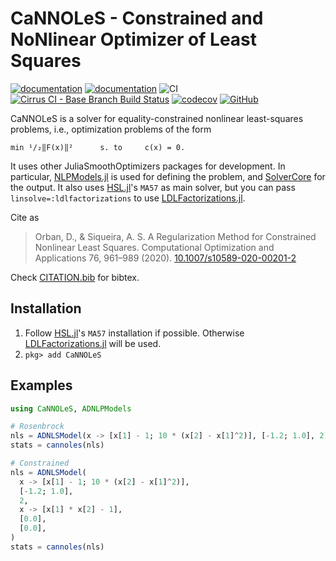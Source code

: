 # CaNNOLeS - Constrained and NoNlinear Optimizer of Least Squares

[![documentation](https://img.shields.io/badge/docs-stable-blue.svg)](https://JuliaSmoothOptimizers.github.io/CaNNOLeS.jl/stable)
[![documentation](https://img.shields.io/badge/docs-dev-blue.svg)](https://JuliaSmoothOptimizers.github.io/CaNNOLeS.jl/dev)
![CI](https://github.com/JuliaSmoothOptimizers/CaNNOLeS.jl/workflows/CI/badge.svg?branch=main)
[![Cirrus CI - Base Branch Build Status](https://img.shields.io/cirrus/github/JuliaSmoothOptimizers/CaNNOLeS.jl?logo=Cirrus%20CI)](https://cirrus-ci.com/github/JuliaSmoothOptimizers/CaNNOLeS.jl)
[![codecov](https://codecov.io/gh/JuliaSmoothOptimizers/CaNNOLeS.jl/branch/main/graph/badge.svg)](https://codecov.io/gh/JuliaSmoothOptimizers/CaNNOLeS.jl)
[![GitHub](https://img.shields.io/github/release/JuliaSmoothOptimizers/CaNNOLeS.svg?style=flat-square)](https://github.com/JuliaSmoothOptimizers/CaNNOLeS/releases)

CaNNOLeS is a solver for equality-constrained nonlinear least-squares problems, i.e.,
optimization problems of the form

    min ¹/₂‖F(x)‖²      s. to     c(x) = 0.

It uses other JuliaSmoothOptimizers packages for development.
In particular, [NLPModels.jl](https://github.com/JuliaSmoothOptimizers/NLPModels.jl) is used for defining the problem, and [SolverCore](https://github.com/JuliaSmoothOptimizers/SolverCore.jl) for the output.
It also uses [HSL.jl](https://github.com/JuliaSmoothOptimizers/HSL.jl)'s `MA57` as main solver, but you can pass `linsolve=:ldlfactorizations` to use [LDLFactorizations.jl](https://github.com/JuliaSmoothOptimizers/LDLFactorizations.jl).

Cite as

> Orban, D., & Siqueira, A. S.
> A Regularization Method for Constrained Nonlinear Least Squares.
> Computational Optimization and Applications 76, 961–989 (2020).
> [10.1007/s10589-020-00201-2](https://doi.org/10.1007/s10589-020-00201-2)

Check [CITATION.bib](CITATION.bib) for bibtex.

## Installation

1. Follow [HSL.jl](https://github.com/JuliaSmoothOptimizers/HSL.jl)'s `MA57` installation if possible. Otherwise [LDLFactorizations.jl](https://github.com/JuliaSmoothOptimizers/LDLFactorizations.jl) will be used.
2. `pkg> add CaNNOLeS`

## Examples

```julia
using CaNNOLeS, ADNLPModels

# Rosenbrock
nls = ADNLSModel(x -> [x[1] - 1; 10 * (x[2] - x[1]^2)], [-1.2; 1.0], 2)
stats = cannoles(nls)

# Constrained
nls = ADNLSModel(
  x -> [x[1] - 1; 10 * (x[2] - x[1]^2)],
  [-1.2; 1.0],
  2,
  x -> [x[1] * x[2] - 1],
  [0.0],
  [0.0],
)
stats = cannoles(nls)
```
